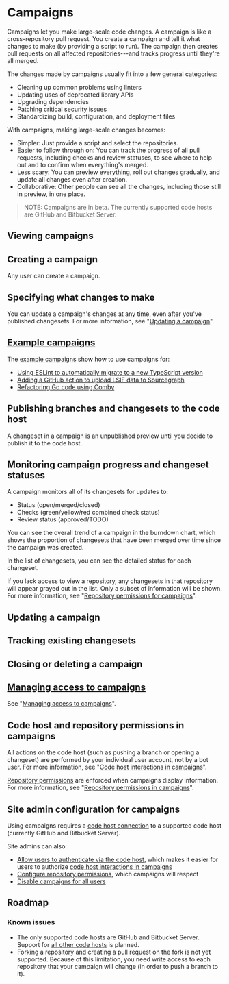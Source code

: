 # Campaigns

Campaigns let you make large-scale code changes. A campaign is like a cross-repository pull request. You create a campaign and tell it what changes to make (by providing a script to run). The campaign then creates pull requests on all affected repositories---and tracks progress until they're all merged.

The changes made by campaigns usually fit into a few general categories:

- Cleaning up common problems using linters
- Updating uses of deprecated library APIs
- Upgrading dependencies
- Patching critical security issues
- Standardizing build, configuration, and deployment files

With campaigns, making large-scale changes becomes:

- Simpler: Just provide a script and select the repositories.
- Easier to follow through on: You can track the progress of all pull requests, including checks and review statuses, to see where to help out and to confirm when everything's merged.
- Less scary: You can preview everything, roll out changes gradually, and update all changes even after creation.
- Collaborative: Other people can see all the changes, including those still in preview, in one place.

> NOTE: Campaigns are in beta. The currently supported code hosts are GitHub and Bitbucket Server.

<!-- TODO(sqs): Add video here, similar to https://www.youtube.com/aqcCrqRB17w (which will need to be updated for the new campaign flow). -->

## Viewing campaigns

<!-- TODO(sqs): This section is rough/incomplete/outline-only. -->

## Creating a campaign

<!-- TODO(sqs): This section is rough/incomplete/outline-only. -->

Any user can create a campaign.

## Specifying what changes to make

<!-- TODO(sqs): This section is rough/incomplete/outline-only. -->

You can update a campaign's changes at any time, even after you've published changesets. For more information, see "[Updating a campaign](#updating-a-campaign)".

## [Example campaigns](examples/index.md)

The [example campaigns](examples/index.md) show how to use campaigns for:

* [Using ESLint to automatically migrate to a new TypeScript version](examples/eslint_typescript_version.md)
* [Adding a GitHub action to upload LSIF data to Sourcegraph](examples/lsif_action.md)
* [Refactoring Go code using Comby](examples/refactor_go_comby.md)

## Publishing branches and changesets to the code host

<!-- TODO(sqs): This section is rough/incomplete/outline-only. -->

A changeset in a campaign is an unpublished preview until you decide to publish it to the code host.

## Monitoring campaign progress and changeset statuses

<!-- TODO(sqs): This section is rough/incomplete/outline-only. -->

A campaign monitors all of its changesets for updates to:

- Status (open/merged/closed)
- Checks (green/yellow/red combined check status)
- Review status (approved/TODO)

You can see the overall trend of a campaign in the burndown chart, which shows the proportion of changesets that have been merged over time since the campaign was created.

<!-- TODO(sqs): screenshot -->

In the list of changesets, you can see the detailed status for each changeset.

<!-- TODO(sqs): screenshot -->

If you lack access to view a repository, any changesets in that repository will appear grayed out in the list. Only a subset of information will be shown. For more information, see "[Repository permissions for campaigns](managing_access.md#repository-permissions-for-campaigns)".

## Updating a campaign

<!-- TODO(sqs): This section is rough/incomplete/outline-only. -->

## Tracking existing changesets

<!-- TODO(sqs): This section is rough/incomplete/outline-only. -->

## Closing or deleting a campaign

<!-- TODO(sqs): This section is rough/incomplete/outline-only. -->

## [Managing access to campaigns](managing_access.md)

See "[Managing access to campaigns](managing_access.md)".

## Code host and repository permissions in campaigns

All actions on the code host (such as pushing a branch or opening a changeset) are performed by your individual user account, not by a bot user. For more information, see "[Code host interactions in campaigns](managing_access.md#code-host-interactions-in-campaigns)".

[Repository permissions](../../admin/repo/permission.md) are enforced when campaigns display information. For more information, see "[Repository permissions in campaigns](managing_access.md#repository-permissions-for-campaigns)".

## Site admin configuration for campaigns

Using campaigns requires a [code host connection](../../admin/external_service/index.md) to a supported code host (currently GitHub and Bitbucket Server).

Site admins can also:

- [Allow users to authenticate via the code host](../../admin/auth/index.md#github), which makes it easier for users to authorize [code host interactions in campaigns](managing_access.md#code-host-interactions-in-campaigns)
- [Configure repository permissions](../../admin/repo/permission.md), which campaigns will respect
- [Disable campaigns for all users](managing_access.md#disabling-campaigns-for-all-users)

## Roadmap

<!-- TODO(sqs): This section is rough/incomplete/outline-only. -->

### Known issues

<!-- TODO(sqs): This section is rough/incomplete/outline-only. -->

- The only supported code hosts are GitHub and Bitbucket Server. Support for [all other code hosts](../../admin/external_service/index.md) is planned.
- Forking a repository and creating a pull request on the fork is not yet supported. Because of this limitation, you need write access to each repository that your campaign will change (in order to push a branch to it).
